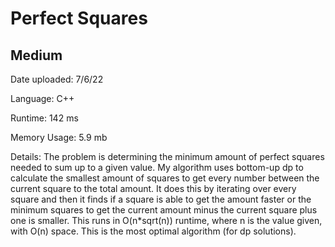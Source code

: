 
# Perfect Squares

## Medium

Date uploaded: 7/6/22

Language: C++

Runtime: 142 ms

Memory Usage: 5.9 mb

Details: The problem is determining the minimum amount of perfect squares needed to sum up to a given value. My algorithm uses bottom-up dp to calculate the smallest amount of squares to get every number between the current square to the total amount. It does this by iterating over every square and then it finds if a square is able to get the amount faster or the minimum squares to get the current amount minus the current square plus one is smaller. This runs in O(n*sqrt(n)) runtime, where n is the value given, with O(n) space. This is the most optimal algorithm (for dp solutions).
